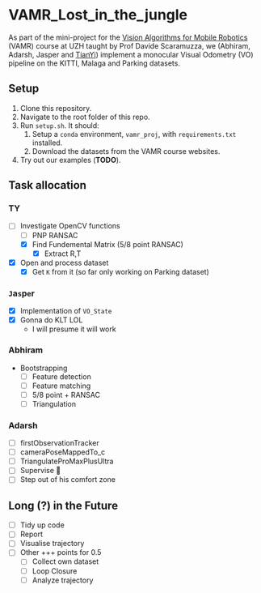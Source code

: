 # VAMR_Lost_in_the_jungle
As part of the mini-project for the [Vision Algorithms for Mobile Robotics](https://rpg.ifi.uzh.ch/teaching.html) (VAMR) course at UZH taught by Prof Davide Scaramuzza, we (Abhiram, Adarsh, Jasper and [TianYi](https://github.com/tianyilim)) implement a monocular Visual Odometry (VO) pipeline on the KITTI, Malaga and Parking datasets.

## Setup
1. Clone this repository.
2. Navigate to the root folder of this repo.
3. Run `setup.sh`. It should:
   1. Setup a `conda` environment, `vamr_proj`, with `requirements.txt` installed.
   2. Download the datasets from the VAMR course websites.
4. Try out our examples (**TODO**).

## Task allocation
### TY
- [ ] Investigate OpenCV functions
  - [ ] PNP RANSAC
  - [x] Find Fundemental Matrix (5/8 point RANSAC)
    - [x] Extract R,T
- [x] Open and process dataset
  - [x] Get `K` from it (so far only working on Parking dataset)

### `J`a`s`p`e`r
- [X] Implementation of `VO_State`
- [X] Gonna do KLT LOL
    - I will presume it will work

### Abhiram
- Bootstrapping
    - [ ] Feature detection
    - [ ] Feature matching
    - [ ] 5/8 point + RANSAC
    - [ ] Triangulation

### Adarsh
- [ ] firstObservationTracker
- [ ] cameraPoseMappedTo_c
- [ ] TriangulateProMaxPlusUltra
- [ ] Supervise 👀
- [ ] Step out of his comfort zone

## Long (?) in the Future
- [ ] Tidy up code
- [ ] Report
- [ ] Visualise trajectory
- [ ] Other +++ points for 0.5
  - [ ] Collect own dataset
  - [ ] Loop Closure
  - [ ] Analyze trajectory
